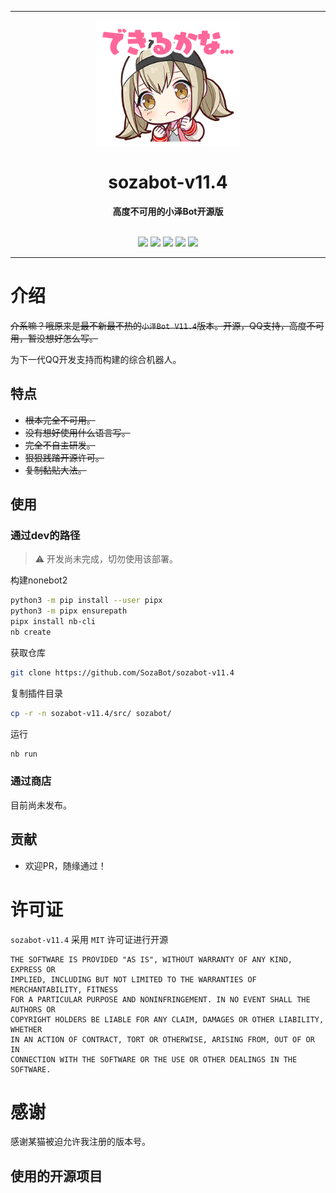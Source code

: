 <!-- markdownlint-disable -->
<div align="center">
    <hr>
    <img src="https://raw.githubusercontent.com/SozaBot/sozabot-v11.4/main/assets/banner.png" height="200" alt="sozabot">
    <h1>sozabot-v11.4</h1>
    <b>高度不可用的小泽Bot开源版</b>

</div>

<br>

<p align="center">
    <a href="https://github.com/SozaBot/sozabot-v11.4/issues"><img src="https://img.shields.io/github/issues/SozaBot/sozabot-v11.4"></a>
    <a href="https://github.com/SozaBot/sozabot-v11.4/forks"><img src="https://img.shields.io/github/forks/SozaBot/sozabot-v11.4"></a>
    <a href="https://github.com/SozaBot/sozabot-v11.4"><img src="https://img.shields.io/github/stars/SozaBot/sozabot-v11.4"></a>
    <a href="https://github.com/SozaBot/sozabot-v11.4/blob/main/LICENSE"><img src="https://img.shields.io/github/license/SozaBot/sozabot-v11.4"></a>
    <a href="https://github.com/SozaBot/sozabot-v11.4/"><img src="https://img.shields.io/github/commit-activity/t/sozabot/sozabot-v11.4"></a>
</p>

---

<!-- markdownlint-enable -->

# 介绍

~~介系嘛？哦原来是最不新最不热的`小泽Bot V11.4`版本。开源，QQ支持，高度不可用，暂没想好怎么写。~~

为下一代QQ开发支持而构建的综合机器人。

## 特点

- ~~根本完全不可用。~~
- ~~没有想好使用什么语言写。~~
- ~~完全不自主研发。~~
- ~~狠狠践踏开源许可。~~
- ~~复制黏贴大法。~~

## 使用

### 通过dev的路径

> ⚠️ 开发尚未完成，切勿使用该部署。

构建nonebot2

```bash
python3 -m pip install --user pipx
python3 -m pipx ensurepath
pipx install nb-cli
nb create
```

获取仓库

```bash
git clone https://github.com/SozaBot/sozabot-v11.4
```

复制插件目录

``` bash
cp -r -n sozabot-v11.4/src/ sozabot/
```

运行

```bash
nb run
```

### 通过商店

目前尚未发布。

## 贡献

- 欢迎PR，随缘通过！

# 许可证

`sozabot-v11.4` 采用 `MIT` 许可证进行开源

```text
THE SOFTWARE IS PROVIDED "AS IS", WITHOUT WARRANTY OF ANY KIND, EXPRESS OR
IMPLIED, INCLUDING BUT NOT LIMITED TO THE WARRANTIES OF MERCHANTABILITY, FITNESS
FOR A PARTICULAR PURPOSE AND NONINFRINGEMENT. IN NO EVENT SHALL THE AUTHORS OR
COPYRIGHT HOLDERS BE LIABLE FOR ANY CLAIM, DAMAGES OR OTHER LIABILITY, WHETHER
IN AN ACTION OF CONTRACT, TORT OR OTHERWISE, ARISING FROM, OUT OF OR IN
CONNECTION WITH THE SOFTWARE OR THE USE OR OTHER DEALINGS IN THE SOFTWARE.
```

# 感谢

感谢某猫被迫允许我注册的版本号。

## 使用的开源项目
